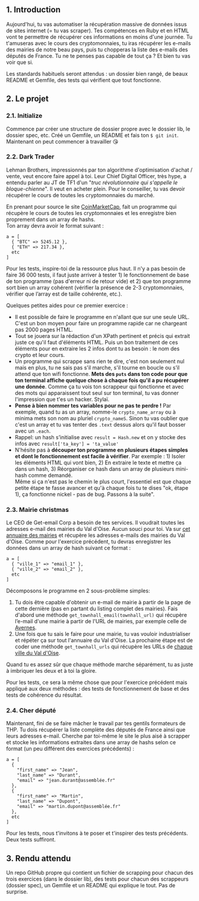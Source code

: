 ## 1\. Introduction

Aujourd'hui, tu vas automatiser la récupération massive de données issus de sites internet (= tu vas scraper). Tes compétences en Ruby et en HTML vont te permettre de récupérer ces informations en moins d'une journée. Tu t'amuseras avec le cours des cryptomonnaies, tu iras récupérer les e-mails des mairies de notre beau pays, puis tu chopperas la liste des e-mails des députés de France. Tu ne te penses pas capable de tout ça ? Et bien tu vas voir que si.

Les standards habituels seront attendus : un dossier bien rangé, de beaux README et Gemfile, des tests qui vérifient que tout fonctionne.

## 2\. Le projet

### 2.1\. Initialize

Commence par créer une structure de dossier propre avec le dossier lib, le dossier spec, etc. Créé un Gemfile, un README et fais ton `$ git init`. Maintenant on peut commencer à travailler 😘

### 2.2\. Dark Trader

Lehman Brothers, impressionnés par ton algorithme d'optimisation d'achat / vente, veut encore faire appel à toi. Leur Chief Digital Officer, très hype, a entendu parler au JT de TF1 d'un "_truc révolutionnaire qui s'appelle le bloque-chienne_". Il veut en acheter plein. Pour le conseiller, tu vas devoir récupérer le cours de toutes les cryptomonnaies du marché.

En prenant pour source le site [CoinMarketCap](https://coinmarketcap.com/all/views/all/), fait un programme qui récupère le cours de toutes les cryptomonnaies et les enregistre bien proprement dans un array de hashs.  
Ton array devra avoir le format suivant :

    a = [
      { "BTC" => 5245.12 },
      { "ETH" => 217.34 }, 
      etc
    ]

Pour les tests, inspire-toi de la ressource plus haut. Il n'y a pas besoin de faire 36 000 tests, il faut juste arriver à tester 1) le fonctionnement de base de ton programme (pas d'erreur ni de retour vide) et 2) que ton programme sort bien un array cohérent (vérifier la présence de 2-3 cryptomonnaies, vérifier que l’array est de taille cohérente, etc.).

Quelques petites aides pour ce premier exercice :

*   Il est possible de faire le programme en n'allant que sur une seule URL. C'est un bon moyen pour faire un programme rapide car ne chargeant pas 2000 pages HTML.
*   Tout se jouera sur la rédaction d'un XPath pertinent et précis qui extrait juste ce qu'il faut d'éléments HTML. Puis un bon traitement de ces éléments pour en extraire les 2 infos dont tu as besoin : le nom des crypto et leur cours.
*   Un programme qui scrappe sans rien te dire, c'est non seulement nul mais en plus, tu ne sais pas s'il marche, s'il tourne en boucle ou s’il attend que ton wifi fonctionne. **Mets des `puts` dans ton code pour que ton terminal affiche quelque chose à chaque fois qu'il a pu récupérer une donnée**. Comme ça tu vois ton scrappeur qui fonctionne et avec des mots qui apparaissent tout seul sur ton terminal, tu vas donner l'impression que t'es un hacker. Stylaï.
*   **Pense à bien nommer tes variables pour ne pas te perdre !** Par exemple, quand tu as un array, nomme-le `crypto_name_array` ou à minima mets son nom au pluriel `crypto_nameS`. Sinon tu vas oublier que c'est un array et tu vas tenter des `.text` dessus alors qu'il faut bosser avec un `.each`.
*   Rappel: un hash s’initialise avec `result = Hash.new` et on y stocke des infos avec `result['ta_key'] = 'ta_value'`
*   N'hésite pas à **découper ton programme en plusieurs étapes simples et dont le fonctionnement est facile à vérifier**. Par exemple : 1) Isoler les éléments HTML qui vont bien, 2) En extraire le texte et mettre ça dans un hash, 3) Réorganiser ce hash dans un array de plusieurs mini-hash comme demandé.  
    Même si ça n'est pas le chemin le plus court, l'essentiel est que chaque petite étape te fasse avancer et qu'à chaque fois tu te dises "ok, étape 1), ça fonctionne nickel - pas de bug. Passons à la suite".

### 2.3\. Mairie christmas

Le CEO de Get-email Corp a besoin de tes services. Il voudrait toutes les adresses e-mail des mairies du Val d'Oise. Aucun souci pour toi. Va sur [cet annuaire des mairies](http://annuaire-des-mairies.com/) et récupère les adresses e-mails des mairies du Val d'Oise. Comme pour l'exercice précédent, tu devras enregistrer les données dans un array de hash suivant ce format :

    a = [
      { "ville_1" => "email_1" },
      { "ville_2" => "email_2" }, 
      etc
    ]

Décomposons le programme en 2 sous-problème simples:

1.  Tu dois être capable d'obtenir un e-mail de mairie à partir de la page de cette dernière (pas en partant du listing complet des mairies). Fais d'abord une méthode `get_townhall_email(townhall_url)` qui récupère l’e-mail d'une mairie à partir de l'URL de mairies, par exemple celle de [Avernes](https://www.annuaire-des-mairies.com/95/avernes.html).
2.  Une fois que tu sais le faire pour une mairie, tu vas vouloir industrialiser et répéter ça sur tout l'annuaire du Val d'Oise. La prochaine étape est de coder une méthode `get_townhall_urls` qui récupère les URLs de [chaque ville du Val d'Oise](https://www.annuaire-des-mairies.com/val-d-oise.html).

Quand tu es assez sûr que chaque méthode marche séparément, tu as juste à imbriquer les deux et à toi la gloire.

Pour les tests, ce sera la même chose que pour l'exercice précédent mais appliqué aux deux méthodes : des tests de fonctionnement de base et des tests de cohérence du résultat.

### 2.4\. Cher député

Maintenant, fini de se faire mâcher le travail par tes gentils formateurs de THP. Tu dois récupérer la liste complète des députés de France ainsi que leurs adresses e-mail. Cherche par toi-même le site le plus aisé à scrapper et stocke les informations extraites dans une array de hashs selon ce format (un peu différent des exercices précédents) :

    a = [
      { 
        "first_name" => "Jean",
        "last_name" => "Durant",
        "email" => "jean.durant@assemblée.fr"
      },
      { 
        "first_name" => "Martin",
        "last_name" => "Dupont",
        "email" => "martin.dupont@assemblée.fr"
      },
      etc
    ]

Pour les tests, nous t'invitons à te poser et t'inspirer des tests précédents. Deux tests suffiront.

## 3\. Rendu attendu

Un repo GitHub propre qui contient un fichier de scrapping pour chacun des trois exercices (dans le dossier lib), des tests pour chacun des scrappeurs (dossier spec), un Gemfile et un README qui explique le tout. Pas de surprise.
